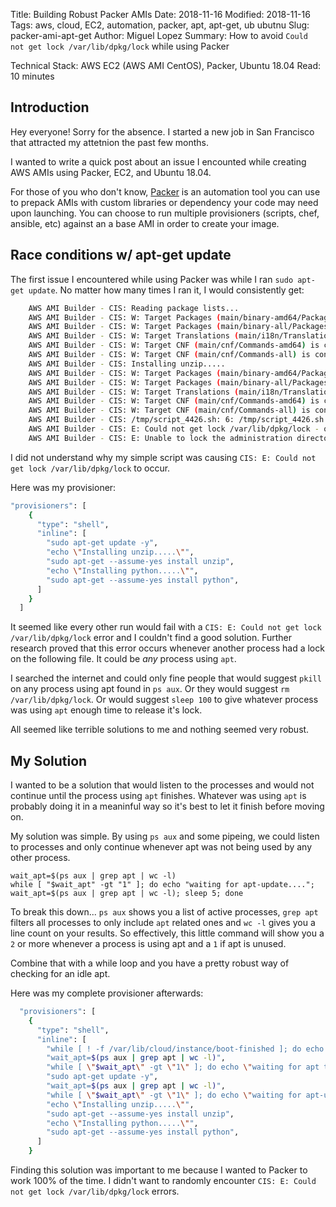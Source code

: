 Title: Building Robust Packer AMIs
Date: 2018-11-16
Modified: 2018-11-16
Tags: aws, cloud, EC2, automation, packer, apt, apt-get, ub ubutnu
Slug: packer-ami-apt-get
Author: Miguel Lopez
Summary: How to avoid `Could not get lock /var/lib/dpkg/lock` while using Packer


Technical Stack: AWS EC2 (AWS AMI CentOS), Packer, Ubuntu 18.04
Read: 10 minutes 

## **Introduction**

Hey everyone! Sorry for the absence. I started a new job in San Francisco that attracted my attetnion the past few months.

I wanted to write a quick post about an issue I encounted while creating AWS AMIs using Packer, EC2, and Ubuntu 18.04. 

For those of you who don't know, [Packer]() is an automation tool you can use to prepack AMIs with custom libraries or dependency your code may need upon launching. You can choose to run multiple provisioners (scripts, chef, ansible, etc) against an a base AMI in order to create your image. 

## **Race conditions w/ apt-get update**

The first issue I encountered while using Packer was while I ran `sudo apt-get update`. No matter how many times I ran it, I would consistently get:

```bash 
    AWS AMI Builder - CIS: Reading package lists...
    AWS AMI Builder - CIS: W: Target Packages (main/binary-amd64/Packages) is configured multiple times in /etc/apt/sources.list.d/microsoft-prod.list:1 and /etc/apt/sources.list.d/microsoft.list:1
    AWS AMI Builder - CIS: W: Target Packages (main/binary-all/Packages) is configured multiple times in /etc/apt/sources.list.d/microsoft-prod.list:1 and /etc/apt/sources.list.d/microsoft.list:1
    AWS AMI Builder - CIS: W: Target Translations (main/i18n/Translation-en) is configured multiple times in /etc/apt/sources.list.d/microsoft-prod.list:1 and /etc/apt/sources.list.d/microsoft.list:1
    AWS AMI Builder - CIS: W: Target CNF (main/cnf/Commands-amd64) is configured multiple times in /etc/apt/sources.list.d/microsoft-prod.list:1 and /etc/apt/sources.list.d/microsoft.list:1
    AWS AMI Builder - CIS: W: Target CNF (main/cnf/Commands-all) is configured multiple times in /etc/apt/sources.list.d/microsoft-prod.list:1 and /etc/apt/sources.list.d/microsoft.list:1
    AWS AMI Builder - CIS: Installing unzip.....
    AWS AMI Builder - CIS: W: Target Packages (main/binary-amd64/Packages) is configured multiple times in /etc/apt/sources.list.d/microsoft-prod.list:1 and /etc/apt/sources.list.d/microsoft.list:1
    AWS AMI Builder - CIS: W: Target Packages (main/binary-all/Packages) is configured multiple times in /etc/apt/sources.list.d/microsoft-prod.list:1 and /etc/apt/sources.list.d/microsoft.list:1
    AWS AMI Builder - CIS: W: Target Translations (main/i18n/Translation-en) is configured multiple times in /etc/apt/sources.list.d/microsoft-prod.list:1 and /etc/apt/sources.list.d/microsoft.list:1
    AWS AMI Builder - CIS: W: Target CNF (main/cnf/Commands-amd64) is configured multiple times in /etc/apt/sources.list.d/microsoft-prod.list:1 and /etc/apt/sources.list.d/microsoft.list:1
    AWS AMI Builder - CIS: W: Target CNF (main/cnf/Commands-all) is configured multiple times in /etc/apt/sources.list.d/microsoft-prod.list:1 and /etc/apt/sources.list.d/microsoft.list:1
    AWS AMI Builder - CIS: /tmp/script_4426.sh: 6: /tmp/script_4426.sh: [[: not found
    AWS AMI Builder - CIS: E: Could not get lock /var/lib/dpkg/lock - open (11: Resource temporarily unavailable)
    AWS AMI Builder - CIS: E: Unable to lock the administration directory (/var/lib/dpkg/), is another process using it?
```

I did not understand why my simple script was causing `CIS: E: Could not get lock /var/lib/dpkg/lock` to occur. 

Here was my provisioner: 

```bash
"provisioners": [
    {
      "type": "shell",
      "inline": [
        "sudo apt-get update -y",
        "echo \"Installing unzip.....\"",
        "sudo apt-get --assume-yes install unzip",
        "echo \"Installing python.....\"",
        "sudo apt-get --assume-yes install python",
      ]
    }
  ]
```

It seemed like every other run would fail with a `CIS: E: Could not get lock /var/lib/dpkg/lock` error and I couldn't find a good solution. Further research proved that this error occurs whenever another process had a lock on the following file. It could be _any_ process using `apt`. 

I searched the internet and could only fine people that would suggest `pkill` on any process using apt found in `ps aux`. Or they would suggest `rm /var/lib/dpkg/lock`. Or would suggest `sleep 100` to give whatever process was using `apt` enough time to release it's lock. 

All seemed like terrible solutions to me and nothing seemed very robust. 


## **My Solution**

I wanted to be a solution that would listen to the processes and would not continue until the process using `apt` finishes. Whatever was using `apt` is probably doing it in a meaninful way so it's best to let it finish before moving on. 

My solution was simple. By using `ps aux` and some pipeing, we could listen to processes and only continue whenever apt was not being used by any other process.

```
wait_apt=$(ps aux | grep apt | wc -l)
while [ "$wait_apt" -gt "1" ]; do echo "waiting for apt-update...."; wait_apt=$(ps aux | grep apt | wc -l); sleep 5; done
```

To break this down... `ps aux` shows you a list of active processes, `grep apt` filters all processes to only include `apt` related ones and `wc -l` gives you a line count on your results. So effectively, this little command will show you a `2` or more whenever a process is using apt and a `1` if apt is unused. 

Combine that with a while loop and you have a pretty robust way of checking for an idle apt. 

Here was my complete provisioner afterwards:

```bash
  "provisioners": [
    {
      "type": "shell",
      "inline": [
        "while [ ! -f /var/lib/cloud/instance/boot-finished ]; do echo 'Waiting for cloud-init...'; sleep 1; done",
        "wait_apt=$(ps aux | grep apt | wc -l)",
        "while [ \"$wait_apt\" -gt \"1\" ]; do echo \"waiting for apt to be ready....\"; wait_apt=$(ps aux | grep apt | wc -l); sleep 5; done",
        "sudo apt-get update -y",
        "wait_apt=$(ps aux | grep apt | wc -l)",
        "while [ \"$wait_apt\" -gt \"1\" ]; do echo \"waiting for apt-update....\"; wait_apt=$(ps aux | grep apt | wc -l); sleep 5; done",
        "echo \"Installing unzip.....\"",
        "sudo apt-get --assume-yes install unzip",
        "echo \"Installing python.....\"",
        "sudo apt-get --assume-yes install python",
      ]
    }
```
Finding this solution was important to me because I wanted to Packer to work 100% of the time. I didn't want to randomly encounter `CIS: E: Could not get lock /var/lib/dpkg/lock` errors. 
